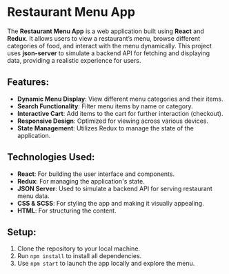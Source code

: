# Restaurant Menu App

The **Restaurant Menu App** is a web application built using **React** and **Redux**. It allows users to view a restaurant’s menu, browse different categories of food, and interact with the menu dynamically. This project uses **json-server** to simulate a backend API for fetching and displaying data, providing a realistic experience for users.

## Features:
- **Dynamic Menu Display**: View different menu categories and their items.
- **Search Functionality**: Filter menu items by name or category.
- **Interactive Cart**: Add items to the cart for further interaction (checkout).
- **Responsive Design**: Optimized for viewing across various devices.
- **State Management**: Utilizes Redux to manage the state of the application.

## Technologies Used:
- **React**: For building the user interface and components.
- **Redux**: For managing the application's state.
- **JSON Server**: Used to simulate a backend API for serving restaurant menu data.
- **CSS & SCSS**: For styling the app and making it visually appealing.
- **HTML**: For structuring the content.

## Setup:
1. Clone the repository to your local machine.
2. Run `npm install` to install all dependencies.
3. Use `npm start` to launch the app locally and explore the menu.
